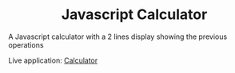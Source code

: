 # <center>Javascript Calculator</center>

A Javascript calculator with a 2 lines display showing the previous operations

Live application: [Calculator](https://calculator-js-fcc.netlify.app)
